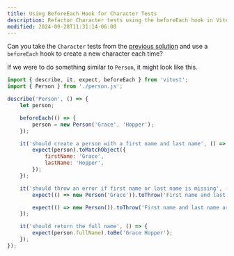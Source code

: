 ```yaml
---
title: Using BeforeEach Hook for Character Tests
description: Refactor Character tests using the beforeEach hook in Vitest.
modified: 2024-09-28T11:31:14-06:00
---
```


Can you take the `Character` tests from the [previous solution](asymmetric-matchers-solution.md) and use a `beforeEach` hook to create a new character each time?

If we were to do something similar to `Person`, it might look like this.

```javascript
import { describe, it, expect, beforeEach } from 'vitest';
import { Person } from './person.js';

describe('Person', () => {
	let person;

	beforeEach(() => {
		person = new Person('Grace', 'Hopper');
	});

	it('should create a person with a first name and last name', () => {
		expect(person).toMatchObject({
			firstName: 'Grace',
			lastName: 'Hopper',
		});
	});

	it('should throw an error if first name or last name is missing', () => {
		expect(() => new Person('Grace')).toThrow('First name and last name are required');

		expect(() => new Person()).toThrow('First name and last name are required');
	});

	it('should return the full name', () => {
		expect(person.fullName).toBe('Grace Hopper');
	});
});
```
